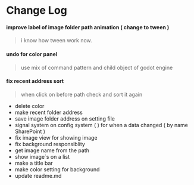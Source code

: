 # Change Log
#### improve label of image folder path animation ( change to tween )
> i know how tween work now.
#### undo for color panel
> use mix of command pattern and child object of godot engine

#### fix recent address sort
> when click on before path check and sort it again


- delete color
- make recent folder address
- save image folder address on setting file
- signal system on config system (  ) for when a data changed ( by name SharePoint )
- fix image view for showing image
- fix background responsiblity
- get image name from the path
- show image`s on a list
- make a title bar
- make color setting for background
- update readme.md